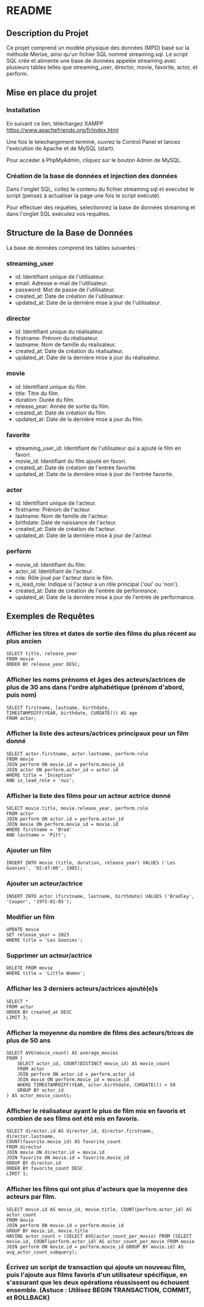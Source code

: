 # README

## Description du Projet

Ce projet comprend un modèle physique des données (MPD) basé sur la méthode Merise, ainsi qu'un fichier SQL nommé streaming.sql. Le script SQL crée et alimente une base de données appelée streaming avec plusieurs tables telles que streaming_user, director, movie, favorite, actor, et perform.

## Mise en place du projet

### Installation

En suivant ce lien, téléchargez XAMPP https://www.apachefriends.org/fr/index.html

Une fois le telechargement terminé, ouvrez le Control Panel et lancez l'exécution de Apache et de MySQL (start).

Pour accéder à PhpMyAdmin, cliquez sur le bouton Admin de MySQL.

### Création de la base de données et injection des données

Dans l'onglet SQL, collez le contenu du fichier streaming.sql et executez le script (pensez à actualiser la page une fois le script exécuté).

Pour effectuer des requêtes, selectionnez la base de données streaming et dans l'onglet SQL exécutez vos requêtes.

## Structure de la Base de Données

La base de données comprend les tables suivantes :

### streaming_user

- id: Identifiant unique de l'utilisateur.
- email: Adresse e-mail de l'utilisateur.
- password: Mot de passe de l'utilisateur.
- created_at: Date de création de l'utilisateur.
- updated_at: Date de la dernière mise à jour de l'utilisateur.

### director

- id: Identifiant unique du réalisateur.
- firstname: Prénom du réalisateur.
- lastname: Nom de famille du réalisateur.
- created_at: Date de création du réalisateur.
- updated_at: Date de la dernière mise à jour du réalisateur.

### movie

- id: Identifiant unique du film.
- title: Titre du film.
- duration: Durée du film.
- release_year: Année de sortie du film.
- created_at: Date de création du film.
- updated_at: Date de la dernière mise à jour du film.

### favorite

- streaming_user_id: Identifiant de l'utilisateur qui a ajouté le film en favori.
- movie_id: Identifiant du film ajouté en favori.
- created_at: Date de création de l'entrée favorite.
- updated_at: Date de la dernière mise à jour de l'entrée favorite.

### actor

- id: Identifiant unique de l'acteur.
- firstname: Prénom de l'acteur.
- lastname: Nom de famille de l'acteur.
- birthdate: Date de naissance de l'acteur.
- created_at: Date de création de l'acteur.
- updated_at: Date de la dernière mise à jour de l'acteur.

### perform

- movie_id: Identifiant du film.
- actor_id: Identifiant de l'acteur.
- role: Rôle joué par l'acteur dans le film.
- is_lead_role: Indique si l'acteur a un rôle principal ('oui' ou 'non').
- created_at: Date de création de l'entrée de performance.
- updated_at: Date de la dernière mise à jour de l'entrée de performance.

## Exemples de Requêtes

### Afficher les titres et dates de sortie des films du plus récent au plus ancien

    SELECT title, release_year
    FROM movie
    ORDER BY release_year DESC;

### Afficher les noms prénoms et âges des acteurs/actrices de plus de 30 ans dans l'ordre alphabétique (prénom d'abord, puis nom)

    SELECT firstname, lastname, birthdate,
    TIMESTAMPDIFF(YEAR, birthdate, CURDATE()) AS age
    FROM actor;

### Afficher la liste des acteurs/actrices principaux pour un film donné

    SELECT actor.firstname, actor.lastname, perform.role
    FROM movie
    JOIN perform ON movie.id = perform.movie_id
    JOIN actor ON perform.actor_id = actor.id
    WHERE title = 'Inception'
    AND is_lead_role = 'oui';

### Afficher la liste des films pour un acteur actrice donné

    SELECT movie.title, movie.release_year, perform.role
    FROM actor
    JOIN perform ON actor.id = perform.actor_id
    JOIN movie ON perform.movie_id = movie.id
    WHERE firstname = 'Brad'
    AND lastname = 'Pitt';

### Ajouter un film

    INSERT INTO movie (title, duration, release_year) VALUES ('Les Goonies', '02:47:00', 1985);

### Ajouter un acteur/actrice

    INSERT INTO actor (firstname, lastname, birthdate) VALUES ('Bradley', 'Cooper', '1975-01-05');

### Modifier un film

    UPDATE movie
    SET release_year = 2023
    WHERE title = 'Les Goonies';

### Supprimer un acteur/actrice

    DELETE FROM movie
    WHERE title = 'Little Women';

### Afficher les 3 derniers acteurs/actrices ajouté(e)s

    SELECT *
    FROM actor
    ORDER BY created_at DESC
    LIMIT 3;

### Afficher la moyenne du nombre de films des acteurs/trices de plus de 50 ans

    SELECT AVG(movie_count) AS average_movies
    FROM (
        SELECT actor_id, COUNT(DISTINCT movie_id) AS movie_count
        FROM actor
        JOIN perform ON actor.id = perform.actor_id
        JOIN movie ON perform.movie_id = movie.id
        WHERE TIMESTAMPDIFF(YEAR, actor.birthdate, CURDATE()) > 50
        GROUP BY actor_id
    ) AS actor_movie_counts;

### Afficher le réalisateur ayant le plus de film mis en favoris et combien de ses films ont été mis en favoris.

    SELECT director.id AS director_id, director.firstname, director.lastname,
    COUNT(favorite.movie_id) AS favorite_count
    FROM director
    JOIN movie ON director.id = movie.id
    JOIN favorite ON movie.id = favorite.movie_id
    GROUP BY director.id
    ORDER BY favorite_count DESC
    LIMIT 1;

### Afficher les films qui ont plus d'acteurs que la moyenne des acteurs par film.

    SELECT movie.id AS movie_id, movie.title, COUNT(perform.actor_id) AS actor_count
    FROM movie
    JOIN perform ON movie.id = perform.movie_id
    GROUP BY movie.id, movie.title
    HAVING actor_count > (SELECT AVG(actor_count_per_movie) FROM (SELECT movie.id, COUNT(perform.actor_id) AS actor_count_per_movie FROM movie JOIN perform ON movie.id = perform.movie_id GROUP BY movie.id) AS avg_actor_count_subquery);

### Écrivez un script de transaction qui ajoute un nouveau film, puis l'ajoute aux films favoris d'un utilisateur spécifique, en s'assurant que les deux opérations réussissent ou échouent ensemble. (Astuce : Utilisez BEGIN TRANSACTION, COMMIT, et ROLLBACK)

